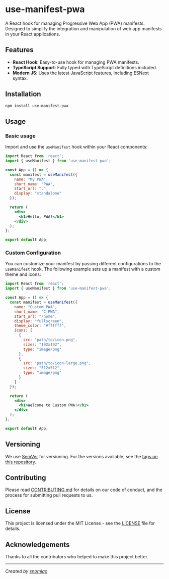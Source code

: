 # use-manifest-pwa

A React hook for managing Progressive Web App (PWA) manifests. Designed to simplify the integration and manipulation of web app manifests in your React applications.

## Features

- **React Hook**: Easy-to-use hook for managing PWA manifests.
- **TypeScript Support**: Fully typed with TypeScript definitions included.
- **Modern JS**: Uses the latest JavaScript features, including ESNext syntax.

## Installation

```sh
npm install use-manifest-pwa
```

## Usage

### Basic usage

Import and use the `useManifest` hook within your React components:

```jsx
import React from 'react';
import { useManifest } from 'use-manifest-pwa';

const App = () => {
  const manifest = useManifest({
    name: "My PWA",
    short_name: "PWA",
    start_url: ".",
    display: "standalone"
  });

  return (
    <div>
      <h1>Hello, PWA!</h1>
    </div>
  );
};

export default App;
```

### Custom Configuration

You can customize your manifest by passing different configurations to the `useManifest` hook. The following example sets up a manifest with a custom theme and icons:

```jsx
import React from 'react';
import { useManifest } from 'use-manifest-pwa';

const App = () => {
  const manifest = useManifest({
    name: "Custom PWA",
    short_name: "C-PWA",
    start_url: "/home",
    display: "fullscreen",
    theme_color: "#ffffff",
    icons: [
      {
        src: "path/to/icon.png",
        sizes: "192x192",
        type: "image/png"
      },
      {
        src: "path/to/icon-large.png",
        sizes: "512x512",
        type: "image/png"
      }
    ]
  });

  return (
    <div>
      <h1>Welcome to Custom PWA!</h1>
    </div>
  );
};

export default App;
```

## Versioning

We use [SemVer](http://semver.org/) for versioning. For the versions available, see the [tags on this repository](https://github.com/snomiao/use-manifest-pwa/tags). 

## Contributing

Please read [CONTRIBUTING.md](CONTRIBUTING.md) for details on our code of conduct, and the process for submitting pull requests to us.

## License

This project is licensed under the MIT License - see the [LICENSE](LICENSE) file for details.

## Acknowledgements

Thanks to all the contributors who helped to make this project better.

---

*Created by [snomiao](mailto:snomiao@gmail.com)*
